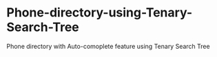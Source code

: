 # Phone-directory-using-Tenary-Search-Tree
Phone directory with Auto-comoplete feature using Tenary Search Tree
